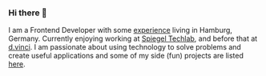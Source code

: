 ### Hi there 👋
I am a Frontend Developer with some [experience](https://www.jose-torreblanca.com/experience "Esperience") living in Hamburg, Germany. Currently enjoying working at [Spiegel Techlab](https://www.spiegel-techlab.de/ "Spiegel Techlab"), and before that at [d.vinci](https://www.dvinci.de/ "Spiegel Techlab"). I am passionate about using technology to solve problems and create useful applications and some of my side (fun) projects are listed [here](https://www.jose-torreblanca.com/projects "Projects").
